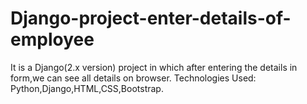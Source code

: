 # Django-project-enter-details-of-employee
It is a Django(2.x version) project in which after entering the details in form,we can see all details on browser.
Technologies Used: Python,Django,HTML,CSS,Bootstrap.
